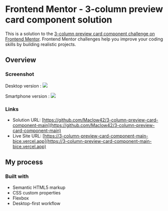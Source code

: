 # Frontend Mentor - 3-column preview card component solution

This is a solution to the [3-column preview card component challenge on Frontend Mentor](https://www.frontendmentor.io/challenges/3column-preview-card-component-pH92eAR2-). Frontend Mentor challenges help you improve your coding skills by building realistic projects. 

## Overview

### Screenshot

Desktop version :
![](./screenshot_desktop.jpg)

Smartphone version :
![](./screenshot_smartphone.jpg)

### Links

- Solution URL: [https://github.com/Maclow42/3-column-preview-card-component-main](https://github.com/Maclow42/3-column-preview-card-component-main)
- Live Site URL: [https://3-column-preview-card-component-main-bice.vercel.app](https://3-column-preview-card-component-main-bice.vercel.app)

## My process

### Built with

- Semantic HTML5 markup
- CSS custom properties
- Flexbox
- Desktop-first workflow